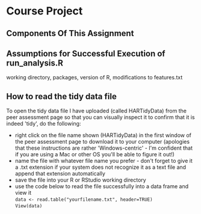 # Course Project

## Components Of This Assignment

## Assumptions for Successful Execution of run_analysis.R

working directory, packages, version of R, modifications to features.txt

## How to read the tidy data file

To open the tidy data file I have uploaded (called HARTidyData) from the peer assessment page so that you can visually inspect it to confirm that it is indeed 'tidy', do the following:

* right click on the file name shown (HARTidyData) in the first window of the peer assessment page to download it to your computer (apologies that these instructions are rather 'Windows-centric' - I'm confident that if you are using a Mac or other OS you'll be able to figure it out!)
* name the file with whatever file name you prefer - don't forget to give it a .txt extension if your system does not recognize it as a text file and append that extension automatically
* save the file into your R or RStudio working directory
* use the code below to read the file successfully into a data frame and view it   
   `data <- read.table("yourfilename.txt", header=TRUE)`  
   `View(data)`
   
